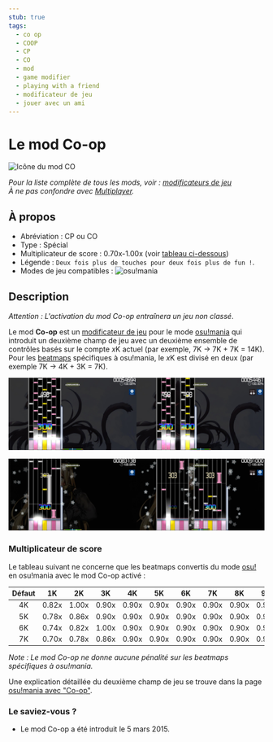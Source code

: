 ```yaml
---
stub: true
tags:
  - co op
  - COOP
  - CP
  - CO
  - mod
  - game modifier
  - playing with a friend
  - modificateur de jeu
  - jouer avec un ami
---
```


# Le mod Co-op

![Icône du mod CO](/wiki/shared/mods/CP.png "Icône du mod Co-op (CO)")

*Pour la liste complète de tous les mods, voir : [modificateurs de jeu](/wiki/Game_modifier)*\
*À ne pas confondre avec [Multiplayer](/wiki/Client/Interface/Multiplayer).*

## À propos

- Abréviation : CP ou CO
- Type : Spécial
- Multiplicateur de score : 0.70x-1.00x (voir [tableau ci-dessous](#multiplicateur-de-score))
- Légende : `Deux fois plus de touches pour deux fois plus de fun !`.
- Modes de jeu compatibles : ![][osu!mania]

## Description

*Attention : L'activation du mod Co-op entraînera un jeu non classé*.

Le mod **Co-op** est un [modificateur de jeu](/wiki/Game_modifier) pour le mode [osu!mania](/wiki/Game_mode/osu!mania) qui introduit un deuxième champ de jeu avec un deuxième ensemble de contrôles basés sur le compte *x*K actuel (par exemple, 7K -> 7K + 7K = 14K). Pour les [beatmaps](/wiki/Beatmap) spécifiques à osu!mania, le *x*K est divisé en deux (par exemple 7K -> 4K + 3K = 7K).

![Comparaison du gameplay spécifique d'osu!mania avec le mod Co-op](img/CP-comparison-mania-specific-beatmap.jpg "Comparaison entre un jeu normal (à gauche) et un jeu avec le mod Co-op activé (à droite) sur une beatmap spécifique à osu!mania")

![Comparaison du gameplay d'osu!mania avec le mod Co-op sur une beatmap converti](img/CP-comparison-converted-beatmap.jpg "Comparaison entre un jeu normal (à gauche) et un jeu avec le mod Co-op activé (à droite) sur une beatmap osu!mania converti.")

### Multiplicateur de score

Le tableau suivant ne concerne que les beatmaps convertis du mode [osu!](/wiki/Game_mode) en osu!mania avec le mod Co-op activé :

| Défaut | 1K | 2K | 3K | 4K | 5K | 6K | 7K | 8K | 9K |
| :-: | :-: | :-: | :-: | :-: | :-: | :-: | :-: | :-: | :-: |
| 4K | 0.82x | 1.00x | 0.90x | 0.90x | 0.90x | 0.90x | 0.90x | 0.90x | 0.90x |
| 5K | 0.78x | 0.86x | 0.90x | 0.90x | 0.90x | 0.90x | 0.90x | 0.90x | 0.90x |
| 6K | 0.74x | 0.82x | 1.00x | 0.90x | 0.90x | 0.90x | 0.90x | 0.90x | 0.90x |
| 7K | 0.70x | 0.78x | 0.86x | 0.90x | 0.90x | 0.90x | 0.90x | 0.90x | 0.90x |

*Note : Le mod Co-op ne donne aucune pénalité sur les beatmaps spécifiques à osu!mania.*

Une explication détaillée du deuxième champ de jeu se trouve dans la page [osu!mania avec "Co-op"](/wiki/Game_mode/osu!mania#co-op).

### Le saviez-vous ?

- Le mod Co-op a été introduit le 5 mars 2015.

[osu!mania]: /wiki/shared/mode/mania.png "osu!mania"
